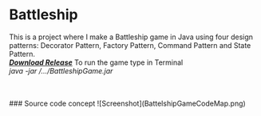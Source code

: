 # Battleship
This is a project where I make a Battleship game in Java using four design patterns: Decorator Pattern, Factory Pattern, Command Pattern and State Pattern.
<br />
***[Download Release](https://github.com/VadimBir/Battleship/releases/tag/v1.0)***
To run the game type in Terminal 
<br />
*java -jar /.../BattleshipGame.jar*

<br />
<br />
### Source code concept 
![Screenshot](BattelshipGameCodeMap.png)
